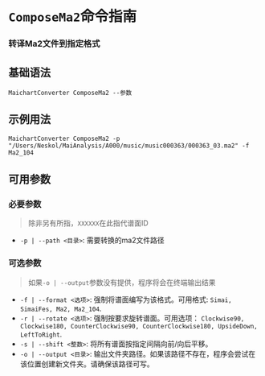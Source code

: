 # `ComposeMa2`命令指南

### 转译Ma2文件到指定格式

## 基础语法

    MaichartConverter ComposeMa2 --参数

## 示例用法

    MaichartConverter ComposeMa2 -p "/Users/Neskol/MaiAnalysis/A000/music/music000363/000363_03.ma2" -f Ma2_104

## 可用参数

### 必要参数

> 除非另有所指，`XXXXXX`在此指代谱面ID

- `-p | --path <目录>`: 需要转换的ma2文件路径

### 可选参数

> 如果`-o | --output`参数没有提供，程序将会在终端输出结果

- `-f | --format <选项>`: 强制将谱面编写为该格式。可用格式: `Simai, SimaiFes, Ma2, Ma2_104`.
- `-r | --rotate <选项>`:
  强制按要求旋转谱面。可用选项：
  `Clockwise90, Clockwise180, CounterClockwise90, CounterClockwise180, UpsideDown, LeftToRight`.
- `-s | --shift <整数>`: 将所有谱面按指定间隔向前/向后平移。
- `-o | --output <目录>`: 输出文件夹路径。如果该路径不存在，程序会尝试在该位置创建新文件夹。请确保该路径可写。
